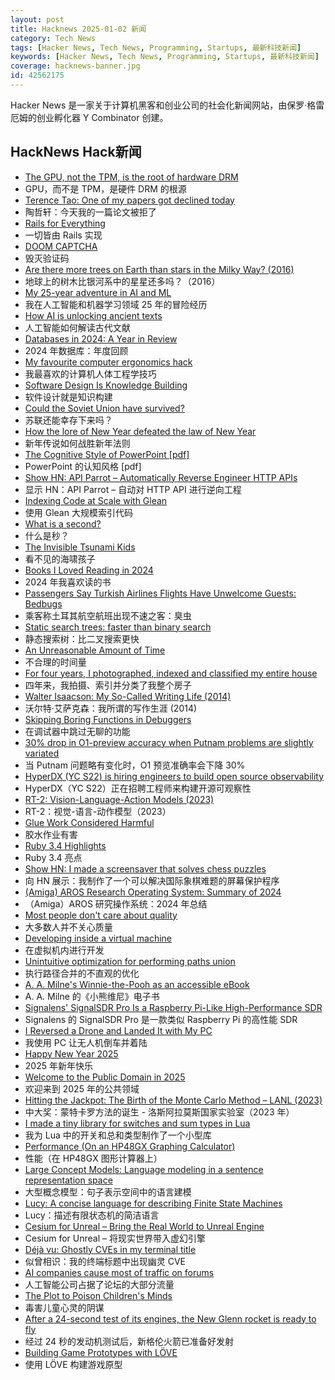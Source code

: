 ```yaml
---
layout: post
title: Hacknews 2025-01-02 新闻
category: Tech News
tags: [Hacker News, Tech News, Programming, Startups, 最新科技新闻]
keywords: [Hacker News, Tech News, Programming, Startups, 最新科技新闻]
coverage: hacknews-banner.jpg
id: 42562175
---
```


Hacker News 是一家关于计算机黑客和创业公司的社会化新闻网站，由保罗·格雷厄姆的创业孵化器 Y Combinator 创建。

## HackNews Hack新闻

- [The GPU, not the TPM, is the root of hardware DRM](https://mjg59.dreamwidth.org/70954.html)
- GPU，而不是 TPM，是硬件 DRM 的根源
- [Terence Tao: One of my papers got declined today](https://mathstodon.xyz/@tao/113721192051328193)
- 陶哲轩：今天我的一篇论文被拒了
- [Rails for Everything](https://literallythevoid.com/blog/rails_for_everything.html)
- 一切皆由 Rails 实现
- [DOOM CAPTCHA](https://doom-captcha.vercel.app/)
- 毁灭验证码
- [Are there more trees on Earth than stars in the Milky Way? (2016)](https://www.snopes.com/fact-check/trees-stars-milky-way/)
- 地球上的树木比银河系中的星星还多吗？（2016）
- [My 25-year adventure in AI and ML](https://austinhenley.com/blog/25yearsofai.html)
- 我在人工智能和机器学习领域 25 年的冒险经历
- [How AI is unlocking ancient texts](https://www.nature.com/articles/d41586-024-04161-z)
- 人工智能如何解读古代文献
- [Databases in 2024: A Year in Review](https://www.cs.cmu.edu/~pavlo/blog/2025/01/2024-databases-retrospective.html)
- 2024 年数据库：年度回顾
- [My favourite computer ergonomics hack](https://blog.jacobvosmaer.nl/0036-beeper/)
- 我最喜欢的计算机人体工程学技巧
- [Software Design Is Knowledge Building](https://olano.dev/blog/software-design-is-knowledge-building/)
- 软件设计就是知识构建
- [Could the Soviet Union have survived?](https://www.historytoday.com/archive/head-head/could-soviet-union-have-survived)
- 苏联还能幸存下来吗？
- [How the lore of New Year defeated the law of New Year](https://davidallengreen.com/2025/01/how-the-lore-of-new-year-defeated-the-law-of-new-year-how-the-english-state-gave-up-on-insisting-the-new-year-started-on-25-march/)
- 新年传说如何战胜新年法则
- [The Cognitive Style of PowerPoint [pdf]](https://www.inf.ed.ac.uk/teaching/courses/pi/2016_2017/phil/tufte-powerpoint.pdf)
- PowerPoint 的认知风格 [pdf]
- [Show HN: API Parrot – Automatically Reverse Engineer HTTP APIs](https://apiparrot.com/)
- 显示 HN：API Parrot – 自动对 HTTP API 进行逆向工程
- [Indexing Code at Scale with Glean](https://engineering.fb.com/2024/12/19/developer-tools/glean-open-source-code-indexing/)
- 使用 Glean 大规模索引代码
- [What is a second?](https://www.johndcook.com/blog/2024/12/29/what-exactly-is-a-second/)
- 什么是秒？
- [The Invisible Tsunami Kids](https://robertvanwey.substack.com/p/the-invisible-tsunami-kids)
- 看不见的海啸孩子
- [Books I Loved Reading in 2024](https://thoughts.wyounas.com/p/books-i-enjoyed-most-in-2024)
- 2024 年我喜欢读的书
- [Passengers Say Turkish Airlines Flights Have Unwelcome Guests: Bedbugs](https://www.nytimes.com/2025/01/01/travel/bedbugs-turkish-airlines-flights.html)
- 乘客称土耳其航空航班出现不速之客：臭虫
- [Static search trees: faster than binary search](https://curiouscoding.nl/posts/static-search-tree/)
- 静态搜索树：比二叉搜索更快
- [An Unreasonable Amount of Time](https://allenpike.com/2024/an-unreasonable-amount-of-time)
- 不合理的时间量
- [For four years, I photographed, indexed and classified my entire house](https://www.katalog-barbaraiweins.com)
- 四年来，我拍摄、索引并分类了我整个房子
- [Walter Isaacson: My So-Called Writing Life (2014)](https://lehnews.wordpress.com/2014/03/25/walter-isaacson-my-so-called-writing-life/)
- 沃尔特·艾萨克森：我所谓的写作生涯 (2014)
- [Skipping Boring Functions in Debuggers](https://maskray.me/blog/2024-12-30-skipping-boring-functions-in-debuggers)
- 在调试器中跳过无聊的功能
- [30% drop in O1-preview accuracy when Putnam problems are slightly variated](https://openreview.net/forum?id=YXnwlZe0yf&noteId=yrsGpHd0Sf)
- 当 Putnam 问题略有变化时，O1 预览准确率会下降 30%
- [HyperDX (YC S22) is hiring engineers to build open source observability](https://www.ycombinator.com/companies/hyperdx/jobs)
- HyperDX（YC S22）正在招聘工程师来构建开源可观察性
- [RT-2: Vision-Language-Action Models (2023)](https://robotics-transformer2.github.io/)
- RT-2：视觉-语言-动作模型（2023）
- [Glue Work Considered Harmful](https://www.seangoedecke.com/glue-work-considered-harmful/)
- 胶水作业有害
- [Ruby 3.4 Highlights](https://blog.sinjakli.co.uk/2025/01/01/ruby-3-4-highlights/)
- Ruby 3.4 亮点
- [Show HN: I made a screensaver that solves chess puzzles](https://screensaverchess.com)
- 向 HN 展示：我制作了一个可以解决国际象棋难题的屏幕保护程序
- [(Amiga) AROS Research Operating System: Summary of 2024](https://arosnews.github.io/aros-x86-summary-2024/)
- （Amiga）AROS 研究操作系统：2024 年总结
- [Most people don't care about quality](https://shkspr.mobi/blog/2024/12/most-people-dont-care-about-quality/)
- 大多数人并不关心质量
- [Developing inside a virtual machine](https://blog.disintegrator.dev/posts/dev-virtual-machine/)
- 在虚拟机内进行开发
- [Unintuitive optimization for performing paths union](https://minus-ze.ro/posts/unintuitive-optimization-for-performing-paths-union/)
- 执行路径合并的不直观的优化
- [A. A. Milne's Winnie-the-Pooh as an accessible eBook](https://tilde.zone/@gluejar/113749300977151258)
- A. A. Milne 的《小熊维尼》电子书
- [Signalens' SignalSDR Pro Is a Raspberry Pi-Like High-Performance SDR](https://www.hackster.io/news/signalens-signalsdr-pro-is-a-raspberry-pi-like-high-performance-software-defined-radio-33d06214b465)
- Signalens 的 SignalSDR Pro 是一款类似 Raspberry Pi 的高性能 SDR
- [I Reversed a Drone and Landed It with My PC](https://www.hardbreak.wiki/network-analysis/protocols/application-layer/proprietary-protocols/parrot-anafi-drone-reverse-engineering)
- 我使用 PC 让无人机倒车并着陆
- [Happy New Year 2025]()
- 2025 年新年快乐
- [Welcome to the Public Domain in 2025](https://blog.archive.org/2025/01/01/welcome-to-the-public-domain-in-2025/)
- 欢迎来到 2025 年的公共领域
- [Hitting the Jackpot: The Birth of the Monte Carlo Method – LANL (2023)](https://www.lanl.gov/media/publications/actinide-research-quarterly/first-quarter-2023/hitting-the-jackpot-the-birth-of-the-monte-carlo-method)
- 中大奖：蒙特卡罗方法的诞生 - 洛斯阿拉莫斯国家实验室（2023 年）
- [I made a tiny library for switches and sum types in Lua](https://github.com/alurm/lua-match)
- 我为 Lua 中的开关和总和类型制作了一个小型库
- [Performance (On an HP48GX Graphing Calculator)](http://masochistcoder.blogspot.com/2016/05/performance.html)
- 性能（在 HP48GX 图形计算器上）
- [Large Concept Models: Language modeling in a sentence representation space](https://github.com/facebookresearch/large_concept_model)
- 大型概念模型：句子表示空间中的语言建模
- [Lucy: A concise language for describing Finite State Machines](https://pkg.spooky.click/lucylang/)
- Lucy：描述有限状态机的简洁语言
- [Cesium for Unreal – Bring the Real World to Unreal Engine](https://cesium.com/platform/cesium-for-unreal/)
- Cesium for Unreal – 将现实世界带入虚幻引擎
- [Déjà vu: Ghostly CVEs in my terminal title](https://dgl.cx/2024/12/ghostty-terminal-title)
- 似曾相识：我的终端标题中出现幽灵 CVE
- [AI companies cause most of traffic on forums](https://pod.geraspora.de/posts/17342163)
- 人工智能公司占据了论坛的大部分流量
- [The Plot to Poison Children's Minds](https://paulkrugman.substack.com/p/the-plot-to-poison-childrens-minds)
- 毒害儿童心灵的阴谋
- [After a 24-second test of its engines, the New Glenn rocket is ready to fly](https://arstechnica.com/space/2024/12/blue-origin-hot-fires-new-glenn-rocket-setting-up-a-launch-early-next-year/)
- 经过 24 秒的发动机测试后，新格伦火箭已准备好发射
- [Building Game Prototypes with LÖVE](https://healeycodes.com/building-game-prototypes-with-love)
- 使用 LÖVE 构建游戏原型

